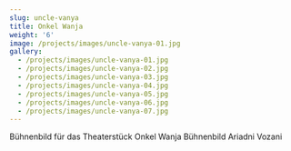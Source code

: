 ```yaml
---
slug: uncle-vanya
title: Onkel Wanja
weight: '6'
image: /projects/images/uncle-vanya-01.jpg
gallery:
  - /projects/images/uncle-vanya-01.jpg
  - /projects/images/uncle-vanya-02.jpg
  - /projects/images/uncle-vanya-03.jpg
  - /projects/images/uncle-vanya-04.jpg
  - /projects/images/uncle-vanya-05.jpg
  - /projects/images/uncle-vanya-06.jpg
  - /projects/images/uncle-vanya-07.jpg
---
```

Bühnenbild für das Theaterstück Onkel Wanja
Bühnenbild Ariadni Vozani
